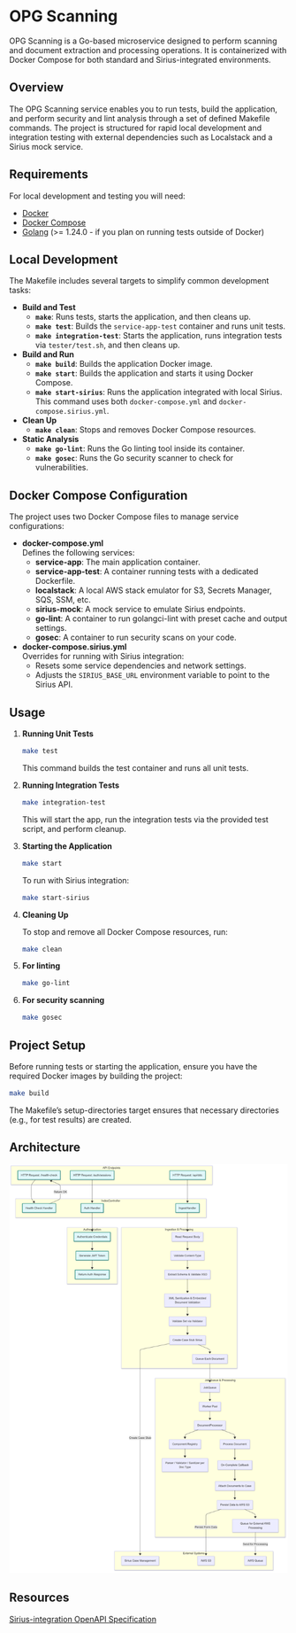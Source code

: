 # OPG Scanning

OPG Scanning is a Go-based microservice designed to perform scanning and document extraction and processing operations. It is containerized with Docker Compose for both standard and Sirius-integrated environments.

## Overview

The OPG Scanning service enables you to run tests, build the application, and perform security and lint analysis through a set of defined Makefile commands. The project is structured for rapid local development and integration testing with external dependencies such as Localstack and a Sirius mock service.

## Requirements

For local development and testing you will need:

- [Docker](https://www.docker.com/get-started)
- [Docker Compose](https://docs.docker.com/compose/install/)
- [Golang](https://golang.org) (>= 1.24.0 - if you plan on running tests outside of Docker)

## Local Development

The Makefile includes several targets to simplify common development tasks:

- **Build and Test**
  - **`make`**: Runs tests, starts the application, and then cleans up.
  - **`make test`**: Builds the `service-app-test` container and runs unit tests.
  - **`make integration-test`**: Starts the application, runs integration tests via `tester/test.sh`, and then cleans up.
- **Build and Run**
  - **`make build`**: Builds the application Docker image.
  - **`make start`**: Builds the application and starts it using Docker Compose.
  - **`make start-sirius`**: Runs the application integrated with local Sirius. This command uses both `docker-compose.yml` and `docker-compose.sirius.yml`.
- **Clean Up**
  - **`make clean`**: Stops and removes Docker Compose resources.
- **Static Analysis**
  - **`make go-lint`**: Runs the Go linting tool inside its container.
  - **`make gosec`**: Runs the Go security scanner to check for vulnerabilities.

## Docker Compose Configuration

The project uses two Docker Compose files to manage service configurations:

- **docker-compose.yml**  
  Defines the following services:
  - **service-app**: The main application container.
  - **service-app-test**: A container running tests with a dedicated Dockerfile.
  - **localstack**: A local AWS stack emulator for S3, Secrets Manager, SQS, SSM, etc.
  - **sirius-mock**: A mock service to emulate Sirius endpoints.
  - **go-lint**: A container to run golangci-lint with preset cache and output settings.
  - **gosec**: A container to run security scans on your code.
- **docker-compose.sirius.yml**  
  Overrides for running with Sirius integration:
  - Resets some service dependencies and network settings.
  - Adjusts the `SIRIUS_BASE_URL` environment variable to point to the Sirius API.

## Usage

1. **Running Unit Tests**

   ```bash
   make test
   ```

   This command builds the test container and runs all unit tests.

2. **Running Integration Tests**

   ```bash
   make integration-test
   ```

   This will start the app, run the integration tests via the provided test script, and perform cleanup.

3. **Starting the Application**

   ```bash
   make start
   ```

   To run with Sirius integration:

   ```bash
   make start-sirius
   ```

4. **Cleaning Up**

   To stop and remove all Docker Compose resources, run:

   ```bash
   make clean
   ```

5. **For linting**

   ```bash
   make go-lint
   ```

6. **For security scanning**
   ```bash
   make gosec
   ```

## Project Setup

Before running tests or starting the application, ensure you have the required Docker images by building the project:

```bash
make build
```

The Makefile’s setup-directories target ensures that necessary directories (e.g., for test results) are created.

## Architecture

![Architecture Diagram](docs/architecture/diagrams/Scanning-API-2025-03-11.png)

## Resources

[Sirius-integration OpenAPI Specification](docker/sirius/openapi.yaml)
